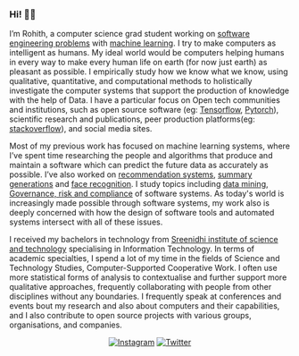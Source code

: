 <!--
**Rohith-hacker/Rohith-hacker** is a ✨ _special_ ✨ repository because its `README.md` (this file) appears on your GitHub profile.-->

### Hi! 👋🏻
I’m Rohith, a computer science grad student working on [software engineering problems](https://en.wikipedia.org/wiki/Software_engineering) with [machine learning](https://en.wikipedia.org/wiki/Machine_learning). I try to make computers as intelligent as humans. My ideal world would be computers helping humans in every way to make every human life on earth (for now just earth) as pleasant as possible. I empirically study how we know what we know, using qualitative, quantitative, and computational methods to holistically investigate the computer systems that support the production of knowledge with the help of Data. I have a particular focus on Open tech communities and institutions, such as open source software (eg: [Tensorflow](http://tensorflow.org), [Pytorch](http://pytorch.org)), scientific research and publications, peer production platforms(eg: [stackoverflow](https://stackoverflow.com)), and social media sites.

Most of my previous work has focused on machine learning systems, where I’ve spent time researching the people and algorithms that produce and maintain a software which can predict the future data as accurately as possible. I’ve also worked on [recommendation systems](https://en.wikipedia.org/wiki/Recommender_system), [summary generations](https://en.wikipedia.org/wiki/Automatic_summarization) and [face recognition](https://en.wikipedia.org/wiki/Facial_recognition_system). I study topics including [data mining](https://en.wikipedia.org/wiki/Data_mining), [Governance, risk and compliance](https://en.wikipedia.org/wiki/Governance,_risk_management,_and_compliance) of software systems. As today's world is increasingly made possible through software systems, my work also is deeply concerned with how the design of software tools and automated systems intersect with all of these issues.

I received my bachelors in technology from [Sreenidhi institute of science and technology](https://Sreenidhi.edu.in) specialising in Information Technology. In terms of academic specialties, I spend a lot of my time in the fields of Science and Technology Studies, Computer-Supported Cooperative Work.  I often use more statistical forms of analysis to contextualise and further support more qualitative approaches, frequently collaborating with people from other disciplines without any boundaries. I frequently speak at conferences and events bout my research and also about computers and their capabilities, and I also contribute to open source projects with various groups, organisations, and companies.

<p align="center">
  <a href="https://www.instagram.com/ai.brain/"><img src="https://img.shields.io/badge/Instagram--_.svg?style=social&logo=instagram" alt="Instagram"></a>
  <a href="https://twitter.com/rohithpudari"><img src="https://img.shields.io/badge/Twitter--_.svg?style=social&logo=twitter" alt="Twitter"></a>
</p>
